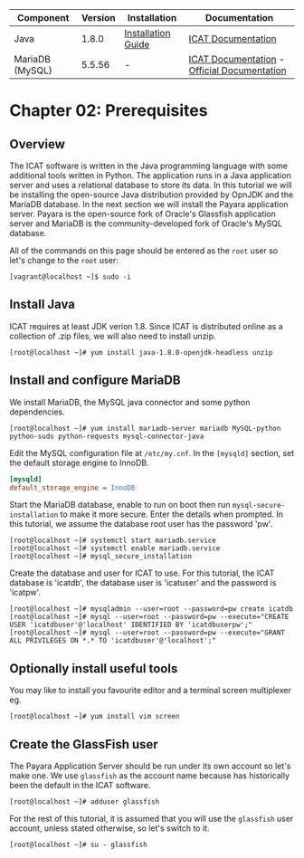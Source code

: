 | Component | Version | Installation                                            | Documentation                                                         |
| --------- | ------- | ------------                                            | -------------                                                         |
| Java      | 1.8.0   | [Installation Guide](http://openjdk.java.net/install/)  | [ICAT Documentation](https://icatproject.org/installation/glassfish/) |
| MariaDB (MySQL)     | 5.5.56     | -                                                       | [ICAT Documentation](https://icatproject.org/installation/database/) - [Official Documentation](https://mariadb.com/kb/en/library/documentation/) |

Chapter 02: Prerequisites
========================

Overview
--------

The ICAT software is written in the Java programming language with some additional tools written in Python. The application runs in a Java application server and uses a relational database to store its data. In this tutorial we will be installing the open-source Java distribution provided by OpnJDK and the MariaDB database. In the next section we will install the Payara application server. Payara is the open-source fork of Oracle's Glassfish application server and MariaDB is the community-developed fork of Oracle's MySQL database.

All of the commands on this page should be entered as the `root` user so let's change to the `root` user:
```Shell
[vagrant@localhost ~]$ sudo -i
```

Install Java
------------

ICAT requires at least JDK verion 1.8. Since ICAT is distributed online as a collection of .zip files, we will also need to install unzip.

```Shell
[root@localhost ~]# yum install java-1.8.0-openjdk-headless unzip
```

Install and configure MariaDB
-----------------------------

We install MariaDB, the MySQL java connector and some python dependencies.
 
```Shell
[root@localhost ~]# yum install mariadb-server mariadb MySQL-python python-suds python-requests mysql-connector-java
```

Edit the MySQL configuration file at `/etc/my.cnf`. In the `[mysqld]` section, set the default storage engine to InnoDB.

```INI
[mysqld]
default_storage_engine = InnoDB
```

Start the MariaDB database, enable to run on boot then run `mysql-secure-installation` to make it more secure. Enter the details when prompted. In this tutorial, we assume the database root user has the password 'pw'.

```Shell
[root@localhost ~]# systemctl start mariadb.service
[root@localhost ~]# systemctl enable mariadb.service
[root@localhost ~]# mysql_secure_installation
```

Create the database and user for ICAT to use. For this tutorial, the ICAT database is 'icatdb', the database user is 'icatuser' and the password is 'icatpw'.
```Shell
[root@localhost ~]# mysqladmin --user=root --password=pw create icatdb
[root@localhost ~]# mysql --user=root --password=pw --execute="CREATE USER 'icatdbuser'@'localhost' IDENTIFIED BY 'icatdbuserpw';"
[root@localhost ~]# mysql --user=root --password=pw --execute="GRANT ALL PRIVILEGES ON *.* TO 'icatdbuser'@'localhost';"
```

Optionally install useful tools
-------------------------------
You may like to install you favourite editor and a terminal screen multiplexer eg.
```Shell
[root@localhost ~]# yum install vim screen
```

Create the GlassFish user
-------------------------

The Payara Application Server should be run under its own account so let's make one. We use `glassfish` as the account name because has historically been the default in the ICAT software.

```Shell
[root@localhost ~]# adduser glassfish
```

For the rest of this tutorial, it is assumed that you will use the `glassfish` user account, unless stated otherwise, so let's switch to it.
```Shell
[root@localhost ~]# su - glassfish
```
